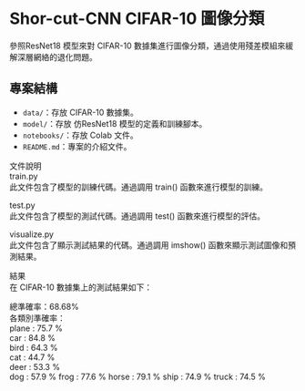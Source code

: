 # Shor-cut-CNN CIFAR-10 圖像分類

參照ResNet18 模型來對 CIFAR-10 數據集進行圖像分類，通過使用殘差模組來緩解深層網絡的退化問題。

## 專案結構

- `data/`：存放 CIFAR-10 數據集。
- `model/`：存放 仿ResNet18 模型的定義和訓練腳本。
- `notebooks/`：存放 Colab 文件。
- `README.md`：專案的介紹文件。

文件說明  
train.py  
此文件包含了模型的訓練代碼。通過調用 train() 函數來進行模型的訓練。  

test.py  
此文件包含了模型的測試代碼。通過調用 test() 函數來進行模型的評估。  

visualize.py  
此文件包含了顯示測試結果的代碼。通過調用 imshow() 函數來顯示測試圖像和預測結果。  

結果  
在 CIFAR-10 數據集上的測試結果如下：  

總準確率：68.68%  
各類別準確率：  
plane : 75.7 %  
car  : 84.8 %  
bird : 64.3 %  
cat : 44.7 %  
deer : 53.3 %  
dog : 57.9 %
frog : 77.6 %
horse : 79.1 %
ship : 74.9 %
truck : 74.5 %
